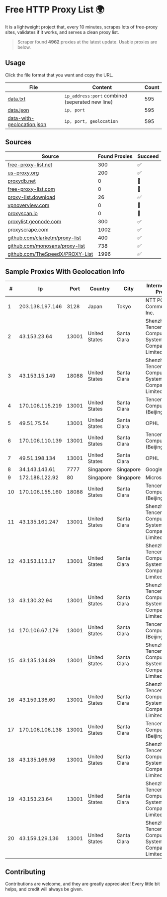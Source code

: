 
# Free HTTP Proxy List 🌍

It is a lightweight project that, every 10 minutes, scrapes lots of free-proxy sites, validates if it works, and serves a clean proxy list.


> Scraper found **4962** proxies at the latest update. Usable proxies are below.

## Usage

Click the file format that you want and copy the URL.


|File|Content|Count|
|----|-------|-----|
|[data.txt](https://raw.githubusercontent.com/themiralay/Proxy-List-World/master/data.txt)|`ip_address:port` combined (seperated new line)|595|
|[data.json](https://raw.githubusercontent.com/themiralay/Proxy-List-World/master/data.json)|`ip, port`|595|
|[data-with-geolocation.json](https://raw.githubusercontent.com/themiralay/Proxy-List-World/master/data-with-geolocation.json)|`ip, port, geolocation`|595|

## Sources

|Source|Found Proxies|Succeed|
|------|-------------|-------|
|[free-proxy-list.net](https://free-proxy-list.net)|300|✅|
|[us-proxy.org](https://www.us-proxy.org)|200|✅|
|[proxydb.net](http://proxydb.net)|0|🚫|
|[free-proxy-list.com](https://free-proxy-list.com/?page=&port=&type%5B%5D=http&type%5B%5D=https&up_time=0&search=Search)|0|🚫|
|[proxy-list.download](https://www.proxy-list.download/HTTP)|26|✅|
|[vpnoverview.com](https://vpnoverview.com/privacy/anonymous-browsing/free-proxy-servers)|0|🚫|
|[proxyscan.io](https://www.proxyscan.io)|0|🚫|
|[proxylist.geonode.com](https://proxylist.geonode.com/api/proxy-list?limit=300&page=1&sort_by=lastChecked&sort_type=desc&protocols=http,https)|300|✅|
|[proxyscrape.com](https://api.proxyscrape.com/v2/?request=displayproxies&protocol=http&timeout=10000&country=all&ssl=all&anonymity=all)|1002|✅|
|[github.com/clarketm/proxy-list](https://raw.githubusercontent.com/clarketm/proxy-list/master/proxy-list-raw.txt)|400|✅|
|[github.com/monosans/proxy-list](https://raw.githubusercontent.com/monosans/proxy-list/main/proxies/http.txt)|738|✅|
|[github.com/TheSpeedX/PROXY-List](https://raw.githubusercontent.com/TheSpeedX/PROXY-List/master/http.txt)|1996|✅|


## Sample Proxies With Geolocation Info

|#|Ip|Port|Country|City|Internet Service Provider|
|-|--|----|-------|----|-------------------------|
|1|203.138.197.146|3128|Japan|Tokyo|NTT PC Communications, Inc.|
|2|43.153.23.64|13001|United States|Santa Clara|Shenzhen Tencent Computer Systems Company Limited|
|3|43.153.15.149|18088|United States|Santa Clara|Shenzhen Tencent Computer Systems Company Limited|
|4|170.106.115.219|13001|United States|Santa Clara|Tencent Cloud Computing (Beijing) Co|
|5|49.51.75.54|13001|United States|Santa Clara|OPHL|
|6|170.106.110.139|13001|United States|Santa Clara|Tencent Cloud Computing (Beijing) Co|
|7|49.51.198.134|13001|United States|Santa Clara|OPHL|
|8|34.143.143.61|7777|Singapore|Singapore|Google LLC|
|9|172.188.122.92|80|Singapore|Singapore|Microsoft|
|10|170.106.155.160|18088|United States|Santa Clara|Tencent Cloud Computing (Beijing) Co|
|11|43.135.161.247|13001|United States|Santa Clara|Shenzhen Tencent Computer Systems Company Limited|
|12|43.153.113.17|13001|United States|Santa Clara|Shenzhen Tencent Computer Systems Company Limited|
|13|43.130.32.94|13001|United States|Santa Clara|Shenzhen Tencent Computer Systems Company Limited|
|14|170.106.67.179|13001|United States|Santa Clara|Tencent Cloud Computing (Beijing) Co|
|15|43.135.134.89|13001|United States|Santa Clara|Shenzhen Tencent Computer Systems Company Limited|
|16|43.159.136.60|13001|United States|Santa Clara|Shenzhen Tencent Computer Systems Company Limited|
|17|170.106.106.138|13001|United States|Santa Clara|Tencent Cloud Computing (Beijing) Co|
|18|43.135.166.98|13001|United States|Santa Clara|Shenzhen Tencent Computer Systems Company Limited|
|19|43.153.23.64|13001|United States|Santa Clara|Shenzhen Tencent Computer Systems Company Limited|
|20|43.159.129.136|13001|United States|Santa Clara|Shenzhen Tencent Computer Systems Company Limited|



## Contributing

Contributions are welcome, and they are greatly appreciated! Every
little bit helps, and credit will always be given.

